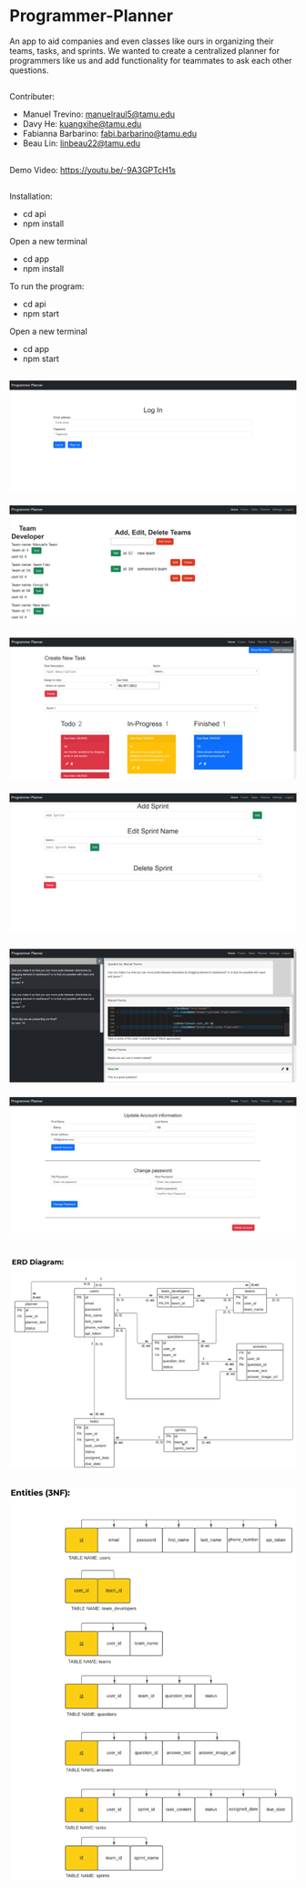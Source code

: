 # Programmer-Planner
An app to aid companies and even classes like ours in organizing their teams, tasks, and sprints. We wanted to create a centralized planner for programmers like us and add functionality for teammates to ask each other questions.
##
Contributer:

- Manuel Trevino: manuelraul5@tamu.edu
- Davy He: kuangxihe@tamu.edu
- Fabianna Barbarino: fabi.barbarino@tamu.edu
- Beau Lin: linbeau22@tamu.edu

##
Demo Video: https://youtu.be/-9A3GPTcH1s
##
Installation:
- cd api
- npm install

Open a new terminal
- cd app
- npm install

To run the program:

- cd api
- npm start

Open a new terminal
- cd app
- npm start

##
![login](/images/login.PNG)
###
![homepage](/images/homepage.PNG)
###
![task-page](/images/task-page.PNG)
###
![sprint-setting](/images/sprint-setting.PNG)
###
![question-page](/images/question-page.PNG)
###
![account-setting](/images/account-setting.PNG)
##
![ERD_Diagram](/images/ERD_Diagram.PNG)
##
![3NF](/images/3NF.PNG)
